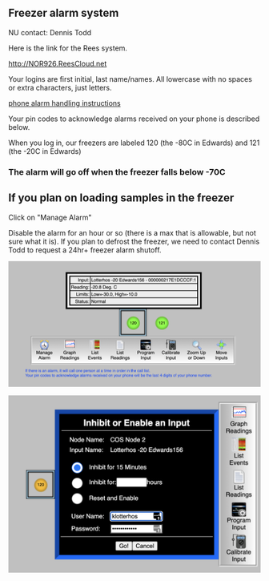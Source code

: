 ## Freezer alarm system

NU contact: Dennis Todd

Here is the link for the Rees system.

http://NOR926.ReesCloud.net

Your logins are first initial, last name/names. All lowercase with no spaces or extra characters, just letters. 

[phone alarm handling instructions](img/PhoneAlarmHandlingInstructionsCentronNUcontactDennisTodd.pdf)

Your pin codes to acknowledge alarms received on your phone is described below.

When you log in, our freezers are labeled 120 (the -80C in Edwards) and 121 (the -20C in Edwards)

### The alarm will go off when the freezer falls below -70C

## If you plan on loading samples in the freezer

Click on "Manage Alarm"

Disable the alarm for an hour or so (there is a max that is allowable, but not sure what it is). If you plan to defrost the freezer, we need to contact Dennis Todd to request a 24hr+ freezer alarm shutoff.

![](img/freezerimage.png)

![](img/freezerinhibit.png)






